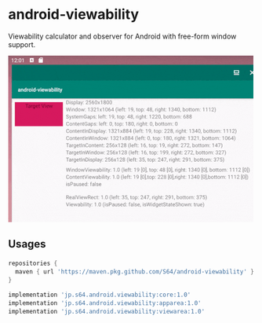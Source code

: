 # android-viewability

Viewability calculator and observer for Android with free-form window support.

![](./demo.gif)

## Usages

```groovy
repositories {
  maven { url 'https://maven.pkg.github.com/S64/android-viewability' }
}
```

```groovy
implementation 'jp.s64.android.viewability:core:1.0'
implementation 'jp.s64.android.viewability:apparea:1.0'
implementation 'jp.s64.android.viewability:viewarea:1.0'
```

